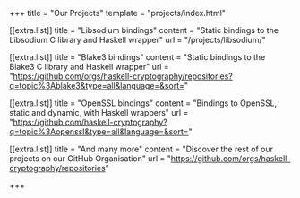 +++
title = "Our Projects"
template = "projects/index.html"

[[extra.list]]
title = "Libsodium bindings"
content = "Static bindings to the Libsodium C library and Haskell wrapper"
url = "/projects/libsodium/"

[[extra.list]]
title = "Blake3 bindings"
content = "Static bindings to the Blake3 C library and Haskell wrapper"
url = "https://github.com/orgs/haskell-cryptography/repositories?q=topic%3Ablake3&type=all&language=&sort="

[[extra.list]]
title = "OpenSSL bindings"
content = "Bindings to OpenSSL, static and dynamic, with Haskell wrappers"
url = "https://github.com/haskell-cryptography?q=topic%3Aopenssl&type=all&language=&sort="

[[extra.list]]
title = "And many more"
content = "Discover the rest of our projects on our GitHub Organisation"
url = "https://github.com/orgs/haskell-cryptography/repositories"

+++

